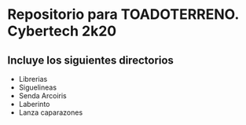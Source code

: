 # Repositorio para TOADOTERRENO. Cybertech 2k20

## Incluye los siguientes directorios
- Librerias
- Siguelineas
- Senda Arcoiris
- Laberinto
- Lanza caparazones
